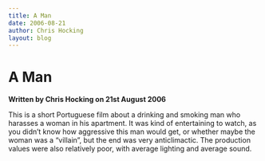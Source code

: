 ```yaml
---
title: A Man
date: 2006-08-21
author: Chris Hocking
layout: blog
---
```

# A Man

**Written by Chris Hocking on 21st August 2006**

This is a short Portuguese film about a drinking and smoking man who harasses a woman in his apartment. It was kind of entertaining to watch, as you didn’t know how aggressive this man would get, or whether maybe the woman was a “villain”, but the end was very anticlimactic. The production values were also relatively poor, with average lighting and average sound.